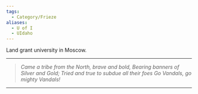 ```yaml
---
tags:
  - Category/Frieze
aliases:
  - U of I
  - UIdaho
---
```

Land grant university in Moscow.

---

>*Came a tribe from the North, brave and bold,* 
>*Bearing banners of Silver and Gold;* 
>*Tried and true to subdue all their foes* 
>*Go Vandals, go mighty Vandals!*

--- 